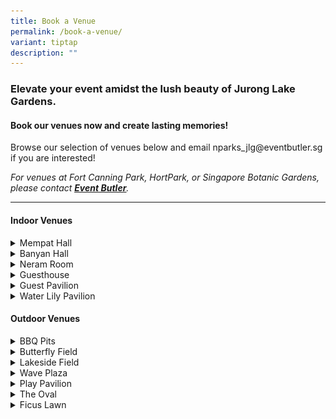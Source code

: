 ```yaml
---
title: Book a Venue
permalink: /book-a-venue/
variant: tiptap
description: ""
---
```

<h3><strong>Elevate your event amidst the lush beauty of Jurong Lake Gardens.</strong></h3>
<h4><strong>Book our venues now and create lasting memories!&nbsp;</strong></h4>
<p></p>
<p>Browse our selection of venues below and email nparks_jlg@eventbutler.sg
if you are interested!</p>
<p><em>For venues at Fort Canning Park, HortPark, or Singapore Botanic Gardens, please contact </em><strong><em><a href="https://www.eventbutler.sg/" rel="noopener noreferrer nofollow" target="_blank"><u>Event Butler</u></a></em></strong><em>.</em>
</p>
<hr>
<h4><strong>Indoor Venues</strong></h4>
<div data-type="detailGroup" class="isomer-accordion isomer-accordion-white">
<details class="isomer-details">
<summary>Mempat Hall</summary>
<div data-type="detailsContent" class="isomer-details-content">
<p></p>
<p></p>
<div class="isomer-image-wrapper">
<img style="width: 100%" height="auto" width="100%" alt="" src="/images/JLG Venues/Mempat Hall/Mempat_Hall.jpg">
</div>
<p></p>
<p>Mempat Hall is an indoor event venue located at Gardenhouse. The hall
overlooks the greenery of the garden and is situated right next to the
scenic Rasau walk and Grasslands!</p>
<p></p>
<table style="minWidth: 50px">
<colgroup>
<col>
<col>
</colgroup>
<tbody>
<tr>
<td rowspan="1" colspan="1">
<p><strong>Location</strong>
</p>
</td>
<td rowspan="1" colspan="1">
<p>Lakeside Garden, Gardenhouse</p>
</td>
</tr>
<tr>
<td rowspan="1" colspan="1">
<p><strong>Size</strong>
</p>
</td>
<td rowspan="1" colspan="1">
<p>360 sqm</p>
</td>
</tr>
<tr>
<td rowspan="1" colspan="1">
<p><strong>Capacity</strong>
</p>
</td>
<td rowspan="1" colspan="1">
<p>200 pax</p>
</td>
</tr>
<tr>
<td rowspan="1" colspan="1">
<p><strong>Closest Carpark</strong>
</p>
</td>
<td rowspan="1" colspan="1">
<p>South Carpark</p>
</td>
</tr>
<tr>
<td rowspan="1" colspan="1">
<p><strong>Facilities</strong>
</p>
</td>
<td rowspan="1" colspan="1">
<ul data-tight="true" class="tight">
<li>
<p>18 Power points (13amp)</p>
</li>
<li>
<p>Air-condition</p>
</li>
<li>
<p>Projector and Projector Screen</p>
</li>
<li>
<p>Nursing Room and Toilets (Male, Female and Handicap)</p>
</li>
<li>
<p>AV System</p>
</li>
<li>
<p>8 rectangular tables</p>
</li>
<li>
<p>80 chairs</p>
</li>
</ul>
</td>
</tr>
<tr>
<td rowspan="1" colspan="1">
<p><strong>Suitable For</strong>
</p>
</td>
<td rowspan="1" colspan="1">
<ul data-tight="true" class="tight">
<li>
<p>Wedding Solemnization / Reception</p>
</li>
<li>
<p>Birthday Party / Anniversary</p>
</li>
<li>
<p>Workshop / Seminar / Staff Retreat</p>
</li>
<li>
<p>Formal / Corporate Dining</p>
</li>
<li>
<p>Team Building</p>
</li>
</ul>
</td>
</tr>
<tr>
<td rowspan="1" colspan="1">
<p><strong>Rental Rates</strong>
</p>
</td>
<td rowspan="1" colspan="1">
<table style="minWidth: 75px">
<colgroup>
<col>
<col>
<col>
</colgroup>
<tbody>
<tr>
<th rowspan="1" colspan="1">
<p><u>Rental Type</u>
</p>
</th>
<th rowspan="1" colspan="1">
<p><u>Off-Peak (Mon - Thu)</u>
</p>
</th>
<th rowspan="1" colspan="1">
<p><u>Peak (Fri - Sun)</u>
</p>
</th>
</tr>
<tr>
<td rowspan="1" colspan="1">
<p>Full Day (8am - 10pm)</p>
</td>
<td rowspan="1" colspan="1">
<p>$2,507</p>
</td>
<td rowspan="1" colspan="1">
<p>$3,161</p>
</td>
</tr>
<tr>
<td rowspan="1" colspan="1">
<p>4 Hours</p>
</td>
<td rowspan="1" colspan="1">
<p>$981</p>
</td>
<td rowspan="1" colspan="1">
<p>$1,199</p>
</td>
</tr>
<tr>
<td rowspan="1" colspan="1">
<p>Every Additional Hour</p>
</td>
<td rowspan="1" colspan="1">
<p>$327</p>
</td>
<td rowspan="1" colspan="1">
<p>$436</p>
</td>
</tr>
</tbody>
</table>
<p></p>
<p>*Hours include set-up and teardown</p>
<p>*Each booking must be made for a minimum of 4 hours in accordance with
the following time-blocks:</p>
<ul data-tight="true" class="tight">
<li>
<p>0800 hrs - 1200 hrs</p>
</li>
<li>
<p>1300 hrs - 1700 hrs</p>
</li>
<li>
<p>1800 hrs - 2200 hrs</p>
</li>
</ul>
</td>
</tr>
</tbody>
</table>
<p><em>Bookings should be made 2 months in advance and are only confirmed upon full payment.</em>
</p>
</div>
</details>
<details class="isomer-details">
<summary>Banyan Hall</summary>
<div data-type="detailsContent" class="isomer-details-content">
<p></p>
<div class="isomer-image-wrapper">
<img style="width: 100%" height="auto" width="100%" alt="" src="/images/JLG Venues/Banyan Hall/Banyan_Hall.jpg">
</div>
<p>Banyan Hall is an indoor event venue located at Gardenhouse. The hall
overlooks the greenery of the garden and is situated right next to the
scenic Rasau walk and Grasslands!</p>
<table style="minWidth: 50px">
<colgroup>
<col>
<col>
</colgroup>
<tbody>
<tr>
<td rowspan="1" colspan="1">
<p><strong>Location</strong>
</p>
</td>
<td rowspan="1" colspan="1">
<p>Lakeside Garden, Gardenhouse</p>
</td>
</tr>
<tr>
<td rowspan="1" colspan="1">
<p><strong>Size</strong>
</p>
</td>
<td rowspan="1" colspan="1">
<p>125 sqm</p>
</td>
</tr>
<tr>
<td rowspan="1" colspan="1">
<p><strong>Capacity</strong>
</p>
</td>
<td rowspan="1" colspan="1">
<p>85 pax</p>
</td>
</tr>
<tr>
<td rowspan="1" colspan="1">
<p><strong>Closest Carpark</strong>
</p>
</td>
<td rowspan="1" colspan="1">
<p>South Carpark</p>
</td>
</tr>
<tr>
<td rowspan="1" colspan="1">
<p><strong>Facilities</strong>
</p>
</td>
<td rowspan="1" colspan="1">
<ul data-tight="true" class="tight">
<li>
<p>8 Power points (13amp)</p>
</li>
<li>
<p>Air-condition</p>
</li>
<li>
<p>Projector and Projector Screen</p>
</li>
<li>
<p>Nursing Room and Toilets (Male, Female and Handicap)</p>
</li>
<li>
<p>8 rectangular tables</p>
</li>
<li>
<p>60 chairs</p>
</li>
</ul>
</td>
</tr>
<tr>
<td rowspan="1" colspan="1">
<p><strong>Suitable For</strong>
</p>
</td>
<td rowspan="1" colspan="1">
<ul data-tight="true" class="tight">
<li>
<p>Wedding Solemnization / Reception</p>
</li>
<li>
<p>Birthday Party / Anniversary</p>
</li>
<li>
<p>Workshop / Seminar / Staff Retreat</p>
</li>
<li>
<p>Formal / Corporate Dining</p>
</li>
<li>
<p>Team Building</p>
</li>
</ul>
</td>
</tr>
<tr>
<td rowspan="1" colspan="1">
<p><strong>Rental Rates</strong>
</p>
</td>
<td rowspan="1" colspan="1">
<table style="minWidth: 75px">
<colgroup>
<col>
<col>
<col>
</colgroup>
<tbody>
<tr>
<th rowspan="1" colspan="1">
<p><strong><u>Rental Type</u></strong>
</p>
</th>
<th rowspan="1" colspan="1">
<p><strong><u>Off-Peak (Mon - Thu)</u></strong>
</p>
</th>
<th rowspan="1" colspan="1">
<p><strong><u>Peak (Fri - Sun)</u></strong>
</p>
</th>
</tr>
<tr>
<td rowspan="1" colspan="1">
<p>Full Day (8am - 10pm)</p>
</td>
<td rowspan="1" colspan="1">
<p>$1,300</p>
</td>
<td rowspan="1" colspan="1">
<p>$1,600</p>
</td>
</tr>
<tr>
<td rowspan="1" colspan="1">
<p>4 Hours</p>
</td>
<td rowspan="1" colspan="1">
<p>$500</p>
</td>
<td rowspan="1" colspan="1">
<p>$600</p>
</td>
</tr>
<tr>
<td rowspan="1" colspan="1">
<p>Every Additional Hour</p>
</td>
<td rowspan="1" colspan="1">
<p>$100</p>
</td>
<td rowspan="1" colspan="1">
<p>$200</p>
</td>
</tr>
</tbody>
</table>
<p></p>
<p>*All prices stated above are excluding GST</p>
<p>*Hours include set-up and teardown</p>
<p>*Each booking must be made for a minimum of 4 hours in accordance with
the following time-blocks:</p>
<ul data-tight="true" class="tight">
<li>
<p>0800 hrs - 1200 hrs</p>
</li>
<li>
<p>1300 hrs - 1700 hrs</p>
</li>
<li>
<p>1800 hrs - 2200 hrs</p>
</li>
</ul>
</td>
</tr>
</tbody>
</table>
<p><em>Bookings should be made 2 months in advance and are only confirmed upon full payment.</em>
</p>
</div>
</details>
<details class="isomer-details">
<summary>Neram Room</summary>
<div data-type="detailsContent" class="isomer-details-content">
<p></p>
<p></p>
<div class="isomer-image-wrapper">
<img style="width: 100%" height="auto" width="100%" alt="" src="/images/JLG Venues/Neram Room/Neram_Room.png">
</div>
<p>Neram Room is an indoor event venue located at Gardenhouse. The room overlooks
the greenery of the garden and is situated right next to the scenic Rasau
walk and Grasslands!</p>
<table style="minWidth: 50px">
<colgroup>
<col>
<col>
</colgroup>
<tbody>
<tr>
<td rowspan="1" colspan="1">
<p><strong>Location</strong>
</p>
</td>
<td rowspan="1" colspan="1">
<p>Lakeside Garden, Gardenhouse</p>
</td>
</tr>
<tr>
<td rowspan="1" colspan="1">
<p><strong>Size</strong>
</p>
</td>
<td rowspan="1" colspan="1">
<p>50 sqm</p>
</td>
</tr>
<tr>
<td rowspan="1" colspan="1">
<p><strong>Capacity</strong>
</p>
</td>
<td rowspan="1" colspan="1">
<p>30 pax</p>
</td>
</tr>
<tr>
<td rowspan="1" colspan="1">
<p><strong>Closest Carpark</strong>
</p>
</td>
<td rowspan="1" colspan="1">
<p>South Carpark</p>
</td>
</tr>
<tr>
<td rowspan="1" colspan="1">
<p><strong>Facilities</strong>
</p>
</td>
<td rowspan="1" colspan="1">
<ul data-tight="true" class="tight">
<li>
<p>Air-condition</p>
</li>
<li>
<p>Projector and Projector Screen</p>
</li>
<li>
<p>Nursing Room and Toilets (Male, Female and Handicap)</p>
</li>
<li>
<p>AV system</p>
</li>
<li>
<p>8 rectangular tables</p>
</li>
<li>
<p>30 chairs</p>
</li>
</ul>
</td>
</tr>
<tr>
<td rowspan="1" colspan="1">
<p><strong>Suitable For</strong>
</p>
</td>
<td rowspan="1" colspan="1">
<ul data-tight="true" class="tight">
<li>
<p>Meeting</p>
</li>
<li>
<p>Workshop / Seminar / Staff Retreat</p>
</li>
<li>
<p>Formal / Corporate Dining</p>
</li>
<li>
<p>Team Building</p>
</li>
<li>
<p>Birthday Party</p>
</li>
</ul>
</td>
</tr>
<tr>
<td rowspan="1" colspan="1">
<p><strong>Rental Rates</strong>
</p>
</td>
<td rowspan="1" colspan="1">
<table style="minWidth: 75px">
<colgroup>
<col>
<col>
<col>
</colgroup>
<tbody>
<tr>
<th rowspan="1" colspan="1">
<p><strong><u>Rental Type</u></strong>
</p>
</th>
<th rowspan="1" colspan="1">
<p><strong><u>Off-Peak (Mon - Thu)</u></strong>
</p>
</th>
<th rowspan="1" colspan="1">
<p><strong><u>Peak (Fri - Sun)</u></strong>
</p>
</th>
</tr>
<tr>
<td rowspan="1" colspan="1">
<p>Full Day (8am - 10pm)</p>
</td>
<td rowspan="1" colspan="1">
<p>$400</p>
</td>
<td rowspan="1" colspan="1">
<p>$500</p>
</td>
</tr>
<tr>
<td rowspan="1" colspan="1">
<p>4 Hours</p>
</td>
<td rowspan="1" colspan="1">
<p>$200</p>
</td>
<td rowspan="1" colspan="1">
<p>$200</p>
</td>
</tr>
<tr>
<td rowspan="1" colspan="1">
<p>Every Additional Hour</p>
</td>
<td rowspan="1" colspan="1">
<p>$100</p>
</td>
<td rowspan="1" colspan="1">
<p>$100</p>
</td>
</tr>
</tbody>
</table>
<p></p>
<p>*All prices stated above are excluding GST</p>
<p>*Hours include set-up and teardown</p>
<p>*Each booking must be made for a minimum of 4 hours in accordance with
the following time-blocks:</p>
<ul data-tight="true" class="tight">
<li>
<p>0800 hrs - 1200 hrs</p>
</li>
<li>
<p>1300 hrs - 1700 hrs</p>
</li>
<li>
<p>1800 hrs - 2200 hrs</p>
</li>
</ul>
</td>
</tr>
</tbody>
</table>
<p><em>Bookings should be made 2 months in advance and are only confirmed upon full payment.</em>
</p>
</div>
</details>
<details class="isomer-details">
<summary>Guesthouse</summary>
<div data-type="detailsContent" class="isomer-details-content">
<p></p>
<div class="isomer-image-wrapper">
<img style="width: 100%" height="auto" width="100%" alt="" src="/images/JLG Venues/Guesthouse/Guesthouse_Internal.jpg">
</div>
<p>This elegant Guesthouse, crafted from sustainable timber, provides a spacious
setting for events and gatherings amidst tranquil ponds and garden views.</p>
<table style="minWidth: 50px">
<colgroup>
<col>
<col>
</colgroup>
<tbody>
<tr>
<td rowspan="1" colspan="1">
<p><strong>Location</strong>
</p>
</td>
<td rowspan="1" colspan="1">
<p>Japanese Garden</p>
</td>
</tr>
<tr>
<td rowspan="1" colspan="1">
<p><strong>Size</strong>
</p>
</td>
<td rowspan="1" colspan="1">
<p>1,700 sqm</p>
</td>
</tr>
<tr>
<td rowspan="1" colspan="1">
<p><strong>Capacity</strong>
</p>
</td>
<td rowspan="1" colspan="1">
<p>500 pax</p>
</td>
</tr>
<tr>
<td rowspan="1" colspan="1">
<p><strong>Closest Carpark</strong>
</p>
</td>
<td rowspan="1" colspan="1">
<p>South Carpark</p>
</td>
</tr>
<tr>
<td rowspan="1" colspan="1">
<p><strong>Facilities</strong>
</p>
</td>
<td rowspan="1" colspan="1">
<ul data-tight="true" class="tight">
<li>
<p>Passive Displacement Cooling System (PDC)</p>
</li>
<li>
<p>Audio System and 4 Wireless Microphones</p>
</li>
<li>
<p>Lighting System (ChamSys QuickQ 10)</p>
</li>
<li>
<p>2 Changing Rooms with Toilet</p>
</li>
<li>
<p>Toilets (Male, Female and Handicap)</p>
</li>
</ul>
</td>
</tr>
<tr>
<td rowspan="1" colspan="1">
<p><strong>Suitable For</strong>
</p>
</td>
<td rowspan="1" colspan="1">
<ul data-tight="true" class="tight">
<li>
<p>Seminars</p>
</li>
<li>
<p>Wedding</p>
</li>
<li>
<p>Community Events</p>
</li>
</ul>
</td>
</tr>
<tr>
<td rowspan="1" colspan="1">
<p><strong>Rental Rates</strong>
</p>
</td>
<td rowspan="1" colspan="1">
<table style="minWidth: 75px">
<colgroup>
<col>
<col>
<col>
</colgroup>
<tbody>
<tr>
<th rowspan="1" colspan="1">
<p><strong><u>Rental Type</u></strong>
</p>
</th>
<th rowspan="1" colspan="1">
<p><strong><u>Off-Peak (Mon - Thu)</u></strong>
</p>
</th>
<th rowspan="1" colspan="1">
<p><strong><u>Peak (Fri - Sun)</u></strong>
</p>
</th>
</tr>
<tr>
<td rowspan="1" colspan="1">
<p>Full Day (8am - 10pm)</p>
</td>
<td rowspan="1" colspan="1">
<p>$3,200</p>
</td>
<td rowspan="1" colspan="1">
<p>$4,000</p>
</td>
</tr>
<tr>
<td rowspan="1" colspan="1">
<p>4 Hours</p>
</td>
<td rowspan="1" colspan="1">
<p>$1,280</p>
</td>
<td rowspan="1" colspan="1">
<p>$1,600</p>
</td>
</tr>
<tr>
<td rowspan="1" colspan="1">
<p>Every Additional Hour</p>
</td>
<td rowspan="1" colspan="1">
<p>$320</p>
</td>
<td rowspan="1" colspan="1">
<p>$400</p>
</td>
</tr>
</tbody>
</table>
<p></p>
<p>*All prices stated above are excluding GST</p>
<p>*Hours include set-up and teardown</p>
<p>*Each booking must be made for a minimum of 4 hours in accordance with
the following time-blocks:</p>
<ul data-tight="true" class="tight">
<li>
<p>0800 hrs - 1200 hrs</p>
</li>
<li>
<p>1300 hrs - 1700 hrs</p>
</li>
<li>
<p>1800 hrs - 2200 hrs</p>
</li>
</ul>
</td>
</tr>
</tbody>
</table>
<p><em>Bookings should be made 2 months in advance and are only confirmed upon full payment.</em>
</p>
</div>
</details>
<details class="isomer-details">
<summary>Guest Pavilion</summary>
<div data-type="detailsContent" class="isomer-details-content">
<p></p>
<div class="isomer-image-wrapper">
<img style="width: 100%" height="auto" width="100%" alt="" src="/images/JLG Venues/Guest Pavilion/Guest_pavilion_Internal.jpg">
</div>
<p>This elegant glass-enclosed pavilion offers a tranquil indoor retreat
with panoramic views of the shimmering pond and lush surroundings, providing
a perfect spot to unwind.</p>
<p></p>
<table style="minWidth: 50px">
<colgroup>
<col>
<col>
</colgroup>
<tbody>
<tr>
<td rowspan="1" colspan="1">
<p><strong>Location</strong>
</p>
</td>
<td rowspan="1" colspan="1">
<p>Japanese Garden</p>
</td>
</tr>
<tr>
<td rowspan="1" colspan="1">
<p><strong>Size</strong>
</p>
</td>
<td rowspan="1" colspan="1">
<p>250 sqm</p>
</td>
</tr>
<tr>
<td rowspan="1" colspan="1">
<p><strong>Capacity</strong>
</p>
</td>
<td rowspan="1" colspan="1">
<p>125 pax</p>
</td>
</tr>
<tr>
<td rowspan="1" colspan="1">
<p><strong>Closest Carpark</strong>
</p>
</td>
<td rowspan="1" colspan="1">
<p>South Carpark</p>
</td>
</tr>
<tr>
<td rowspan="1" colspan="1">
<p><strong>Facilities</strong>
</p>
</td>
<td rowspan="1" colspan="1">
<ul data-tight="true" class="tight">
<li>
<p>Air-conditioning</p>
</li>
<li>
<p>Audio System and 1 Wireless Microphone</p>
</li>
<li>
<p>In-Built Projector</p>
</li>
<li>
<p>Projector Screen</p>
</li>
<li>
<p>Toilets (Male, Female and Handicap)</p>
</li>
</ul>
</td>
</tr>
<tr>
<td rowspan="1" colspan="1">
<p><strong>Suitable For</strong>
</p>
</td>
<td rowspan="1" colspan="1">
<ul data-tight="true" class="tight">
<li>
<p>Seminars</p>
</li>
<li>
<p>Birthday Parties</p>
</li>
<li>
<p>Team Building</p>
</li>
</ul>
</td>
</tr>
<tr>
<td rowspan="1" colspan="1">
<p><strong>Rental Rates</strong>
</p>
</td>
<td rowspan="1" colspan="1">
<table style="minWidth: 75px">
<colgroup>
<col>
<col>
<col>
</colgroup>
<tbody>
<tr>
<th rowspan="1" colspan="1">
<p><strong><u>Rental Type</u></strong>
</p>
</th>
<th rowspan="1" colspan="1">
<p><strong><u>Off-Peak (Mon - Thu)</u></strong>
</p>
</th>
<th rowspan="1" colspan="1">
<p><strong><u>Peak (Fri - Sun)</u></strong>
</p>
</th>
</tr>
<tr>
<td rowspan="1" colspan="1">
<p>Full Day (8am - 10pm)</p>
</td>
<td rowspan="1" colspan="1">
<p>$800</p>
</td>
<td rowspan="1" colspan="1">
<p>$1,000</p>
</td>
</tr>
<tr>
<td rowspan="1" colspan="1">
<p>4 Hours</p>
</td>
<td rowspan="1" colspan="1">
<p>$320</p>
</td>
<td rowspan="1" colspan="1">
<p>$400</p>
</td>
</tr>
<tr>
<td rowspan="1" colspan="1">
<p>Every Additional Hour</p>
</td>
<td rowspan="1" colspan="1">
<p>$80</p>
</td>
<td rowspan="1" colspan="1">
<p>$100</p>
</td>
</tr>
</tbody>
</table>
<p></p>
<p>*All prices stated above are excluding GST</p>
<p>*Hours include set-up and teardown</p>
<p>*Each booking must be made for a minimum of 4 hours in accordance with
the following time-blocks:</p>
<ul data-tight="true" class="tight">
<li>
<p>0800 hrs - 1200 hrs</p>
</li>
<li>
<p>1300 hrs - 1700 hrs</p>
</li>
<li>
<p>1800 hrs - 2200 hrs</p>
</li>
</ul>
</td>
</tr>
</tbody>
</table>
<p><em>Bookings should be made 2 months in advance and are only confirmed upon full payment.</em>
</p>
</div>
</details>
<details class="isomer-details">
<summary>Water Lily Pavilion</summary>
<div data-type="detailsContent" class="isomer-details-content">
<div class="isomer-image-wrapper">
<img style="width: 100%" height="auto" width="100%" alt="" src="/images/JLG Venues/Water Lily Pavilion/Water_lily_Pavilion_Internal.jpg">
</div>
<p></p>
<p>The Water Lily Pavilion provides a peaceful shelter to admire terraced
ponds and blooming water lilies in the Water Lily Garden.</p>
<table style="minWidth: 50px">
<colgroup>
<col>
<col>
</colgroup>
<tbody>
<tr>
<td rowspan="1" colspan="1">
<p><strong>Location</strong>
</p>
</td>
<td rowspan="1" colspan="1">
<p>Japanese Garden</p>
</td>
</tr>
<tr>
<td rowspan="1" colspan="1">
<p><strong>Size</strong>
</p>
</td>
<td rowspan="1" colspan="1">
<p>380 sqm</p>
</td>
</tr>
<tr>
<td rowspan="1" colspan="1">
<p><strong>Capacity</strong>
</p>
</td>
<td rowspan="1" colspan="1">
<p>190 pax</p>
</td>
</tr>
<tr>
<td rowspan="1" colspan="1">
<p><strong>Closest Carpark</strong>
</p>
</td>
<td rowspan="1" colspan="1">
<p>South Carpark</p>
</td>
</tr>
<tr>
<td rowspan="1" colspan="1">
<p><strong>Facilities</strong>
</p>
</td>
<td rowspan="1" colspan="1">
<ul data-tight="true" class="tight">
<li>
<p>Toilets (Male, Female and Handicap)</p>
</li>
</ul>
</td>
</tr>
<tr>
<td rowspan="1" colspan="1">
<p><strong>Suitable For</strong>
</p>
</td>
<td rowspan="1" colspan="1">
<ul data-tight="true" class="tight">
<li>
<p>Exhibitions</p>
</li>
<li>
<p>Bazaars</p>
</li>
<li>
<p>Community Events</p>
</li>
</ul>
</td>
</tr>
<tr>
<td rowspan="1" colspan="1">
<p><strong>Rental Rates</strong>
</p>
</td>
<td rowspan="1" colspan="1">
<table style="minWidth: 75px">
<colgroup>
<col>
<col>
<col>
</colgroup>
<tbody>
<tr>
<th rowspan="1" colspan="1">
<p><strong><u>Rental Type</u></strong>
</p>
</th>
<th rowspan="1" colspan="1">
<p><strong><u>Off-Peak (Mon - Thu)</u></strong>
</p>
</th>
<th rowspan="1" colspan="1">
<p><strong><u>Peak (Fri - Sun)</u></strong>
</p>
</th>
</tr>
<tr>
<td rowspan="1" colspan="1">
<p>Full Day (8am - 10pm)</p>
</td>
<td rowspan="1" colspan="1">
<p>$800</p>
</td>
<td rowspan="1" colspan="1">
<p>$1,000</p>
</td>
</tr>
<tr>
<td rowspan="1" colspan="1">
<p>4 Hours</p>
</td>
<td rowspan="1" colspan="1">
<p>$320</p>
</td>
<td rowspan="1" colspan="1">
<p>$400</p>
</td>
</tr>
<tr>
<td rowspan="1" colspan="1">
<p>Every Additional Hour</p>
</td>
<td rowspan="1" colspan="1">
<p>$80</p>
</td>
<td rowspan="1" colspan="1">
<p>$100</p>
</td>
</tr>
</tbody>
</table>
<p></p>
<p>*All prices stated above are excluding GST</p>
<p>*Hours include set-up and teardown</p>
<p>*Each booking must be made for a minimum of 4 hours in accordance with
the following time-blocks:</p>
<ul data-tight="true" class="tight">
<li>
<p>0800 hrs - 1200 hrs</p>
</li>
<li>
<p>1300 hrs - 1700 hrs</p>
</li>
<li>
<p>1800 hrs - 2200 hrs</p>
</li>
</ul>
</td>
</tr>
</tbody>
</table>
<p><em>Bookings should be made 2 months in advance and are only confirmed upon full payment.</em>
</p>
</div>
</details>
</div>
<h4><strong>Outdoor Venues</strong></h4>
<div data-type="detailGroup" class="isomer-accordion isomer-accordion-white">
<details class="isomer-details">
<summary>BBQ Pits</summary>
<div data-type="detailsContent" class="isomer-details-content">
<p></p>
<div class="isomer-image-wrapper">
<img style="width: 100%" height="auto" width="100%" alt="" src="/images/JLG Venues/BBQ Pits/BBQ_PIt.jpg">
</div>
<p>Book the BBQ pits to celebrate your occasions and create fond memories
with your family and friends at Jurong Lake Gardens! Conveniently located
at the North side of Lakeside Garden, the BBQ pits offer a 360-degree view
of the Gardens. It is also a stone's throw away from the Forest Ramble
and Passion Wave, which provide fun activities for people of all ages.</p>
<p></p>
<table style="minWidth: 50px">
<colgroup>
<col>
<col>
</colgroup>
<tbody>
<tr>
<td rowspan="1" colspan="1">
<p><strong>Location</strong>
</p>
</td>
<td rowspan="1" colspan="1">
<p>Lakeside Garden</p>
</td>
</tr>
<tr>
<td rowspan="1" colspan="1">
<p><strong>Walking Distance To</strong>
</p>
</td>
<td rowspan="1" colspan="1">
<ul data-tight="true" class="tight">
<li>
<p>Lakeside Field</p>
</li>
<li>
<p>Passion Wave @ Jurong Lake Gardens</p>
</li>
<li>
<p>Forest Ramble</p>
</li>
<li>
<p>Clusia Cove</p>
</li>
</ul>
</td>
</tr>
<tr>
<td rowspan="1" colspan="1">
<p><strong>Closest Carpark</strong>
</p>
</td>
<td rowspan="1" colspan="1">
<p>North Carpark</p>
</td>
</tr>
<tr>
<td rowspan="1" colspan="1">
<p><strong>Price</strong>
</p>
</td>
<td rowspan="1" colspan="1">
<p>$20 <em>nett</em>
</p>
</td>
</tr>
</tbody>
</table>
<p>*Booking slots are opened 2 months in advance</p>
<p>*Bookings must be made minimally 1 month in advance</p>
</div>
</details>
<details class="isomer-details">
<summary>Butterfly Field</summary>
<div data-type="detailsContent" class="isomer-details-content">
<p></p>
<div class="isomer-image-wrapper">
<img style="width: 100%" height="auto" width="100%" alt="" src="/images/JLG Venues/Butterfly Field/Butterfly_Field.png">
</div>
<p>Located in the heart of Jurong Lake Gardens, Butterfly Field is within
the vicinity of popular attractions such as Forest Ramble (Playground)
and Logs Trail. This lawn is a popular spot for outdoor events such as
community, sports, children themed-events and more.</p>
<table style="minWidth: 50px">
<colgroup>
<col>
<col>
</colgroup>
<tbody>
<tr>
<td rowspan="1" colspan="1">
<p><strong>Size</strong>
</p>
</td>
<td rowspan="1" colspan="1">
<p>9,000 sqm</p>
</td>
</tr>
<tr>
<td rowspan="1" colspan="1">
<p><strong>Capacity</strong>
</p>
</td>
<td rowspan="1" colspan="1">
<p>4,500 pax</p>
</td>
</tr>
<tr>
<td rowspan="1" colspan="1">
<p><strong>Walking Distance To</strong>
</p>
</td>
<td rowspan="1" colspan="1">
<ul data-tight="true" class="tight">
<li>
<p>Play Pavilion</p>
</li>
<li>
<p>Forest Ramble</p>
</li>
<li>
<p>Logs Trail</p>
</li>
<li>
<p>Toilet Facilities</p>
</li>
</ul>
</td>
</tr>
<tr>
<td rowspan="1" colspan="1">
<p><strong>Closest Carpark</strong>
</p>
</td>
<td rowspan="1" colspan="1">
<p>North Carpark</p>
</td>
</tr>
<tr>
<td rowspan="1" colspan="1">
<p><strong>Suitable For</strong>
</p>
</td>
<td rowspan="1" colspan="1">
<ul data-tight="true" class="tight">
<li>
<p>Community Events</p>
</li>
<li>
<p>Sports Themed-Events</p>
</li>
<li>
<p>Children and Activity Based- Events</p>
</li>
<li>
<p>Corporate Outdoor Events</p>
</li>
</ul>
</td>
</tr>
<tr>
<td rowspan="1" colspan="1">
<p><strong>Rental Rates</strong>
</p>
</td>
<td rowspan="1" colspan="1">
<table style="minWidth: 75px">
<colgroup>
<col>
<col>
<col>
</colgroup>
<tbody>
<tr>
<th rowspan="1" colspan="1">
<p><strong><u>Rental Type</u></strong>
</p>
</th>
<th rowspan="1" colspan="1">
<p><strong><u>Off-Peak (Mon - Thu)</u></strong>
</p>
</th>
<th rowspan="1" colspan="1">
<p><strong><u>Peak (Fri - Sun)</u></strong>
</p>
</th>
</tr>
<tr>
<td rowspan="1" colspan="1">
<p>Full Day (8am - 10pm)</p>
</td>
<td rowspan="1" colspan="1">
<p>$1,000</p>
</td>
<td rowspan="1" colspan="1">
<p>$1,200</p>
</td>
</tr>
<tr>
<td rowspan="1" colspan="1">
<p>4 Hours</p>
</td>
<td rowspan="1" colspan="1">
<p>$400</p>
</td>
<td rowspan="1" colspan="1">
<p>$500</p>
</td>
</tr>
<tr>
<td rowspan="1" colspan="1">
<p>Every Additional Hour</p>
</td>
<td rowspan="1" colspan="1">
<p>$100</p>
</td>
<td rowspan="1" colspan="1">
<p>$100</p>
</td>
</tr>
</tbody>
</table>
<p></p>
<p>*All prices stated above are excluding GST</p>
<p>*Hours include set-up and teardown</p>
<p>*Each booking must be made for a minimum of 4 hours in accordance with
the following time-blocks:</p>
<ul data-tight="true" class="tight">
<li>
<p>0800 hrs - 1200 hrs</p>
</li>
<li>
<p>1300 hrs - 1700 hrs</p>
</li>
<li>
<p>1800 hrs - 2200 hrs</p>
</li>
</ul>
</td>
</tr>
</tbody>
</table>
<p><em>Bookings should be made 2 months in advance and are only confirmed upon full payment.</em>
</p>
</div>
</details>
<details class="isomer-details">
<summary>Lakeside Field</summary>
<div data-type="detailsContent" class="isomer-details-content">
<p></p>
<div class="isomer-image-wrapper">
<img style="width: 100%" height="auto" width="100%" alt="" src="/images/JLG Venues/Lakeside Field/lakeside_field___near_to_carpark.jpg">
</div>
<p>Located right outside of the Entrance Pavilion and between popular attractions
such as the Clusia Cove (Water Play Area) and Forest Ramble (Playground),
this lawn is a popular spot for outdoor events such as movie Screenings,
Carnivals and more.</p>
<table style="minWidth: 50px">
<colgroup>
<col>
<col>
</colgroup>
<tbody>
<tr>
<td rowspan="1" colspan="1">
<p><strong>Size</strong>
</p>
</td>
<td rowspan="1" colspan="1">
<p>17,500 sqm</p>
</td>
</tr>
<tr>
<td rowspan="1" colspan="1">
<p><strong>Capacity</strong>
</p>
</td>
<td rowspan="1" colspan="1">
<p>8,000 pax</p>
</td>
</tr>
<tr>
<td rowspan="1" colspan="1">
<p><strong>Walking Distance To</strong>
</p>
</td>
<td rowspan="1" colspan="1">
<ul data-tight="true" class="tight">
<li>
<p>BBQ Pits</p>
</li>
<li>
<p>Toilets near Clusia Cove and PAssion Wave</p>
</li>
<li>
<p>Fusion Spoon Restaurant</p>
</li>
</ul>
</td>
</tr>
<tr>
<td rowspan="1" colspan="1">
<p><strong>Closest Carpark</strong>
</p>
</td>
<td rowspan="1" colspan="1">
<p>North Carpark</p>
</td>
</tr>
<tr>
<td rowspan="1" colspan="1">
<p><strong>Suitable For</strong>
</p>
</td>
<td rowspan="1" colspan="1">
<ul data-tight="true" class="tight">
<li>
<p>Carnivals, Festivals &amp; Concerts</p>
</li>
<li>
<p>Community Events &amp; Mass Picnics</p>
</li>
<li>
<p>School Based-Events</p>
</li>
<li>
<p>Corporate and Team Building Events</p>
</li>
</ul>
</td>
</tr>
<tr>
<td rowspan="1" colspan="1">
<p><strong>Rental Rates</strong>
</p>
</td>
<td rowspan="1" colspan="1">
<table style="minWidth: 100px">
<colgroup>
<col>
<col>
<col>
<col>
</colgroup>
<tbody>
<tr>
<th rowspan="1" colspan="1">
<p><strong><u>Event Venue</u></strong>
</p>
</th>
<th rowspan="1" colspan="1">
<p><strong><u>Lakeside Field</u></strong>
</p>
</th>
<th rowspan="1" colspan="1">
<p><strong><u>Lawn Closer to Carpark</u></strong>
</p>
</th>
<th rowspan="1" colspan="1">
<p><u>Lawn Closer to Lake</u>
</p>
</th>
</tr>
<tr>
<td rowspan="1" colspan="4">
<p><strong>Peak (Fri - Sun)</strong>
</p>
</td>
</tr>
<tr>
<td rowspan="1" colspan="1">
<p>Full Day (8am - 10pm)</p>
</td>
<td rowspan="1" colspan="1">
<p>$2,600</p>
</td>
<td rowspan="1" colspan="1">
<p>$1,300</p>
</td>
<td rowspan="1" colspan="1">
<p>$1,100</p>
</td>
</tr>
<tr>
<td rowspan="1" colspan="1">
<p>4 Hours</p>
</td>
<td rowspan="1" colspan="1">
<p>$1,000</p>
</td>
<td rowspan="1" colspan="1">
<p>$600</p>
</td>
<td rowspan="1" colspan="1">
<p>$400</p>
</td>
</tr>
<tr>
<td rowspan="1" colspan="1">
<p>Every Additional Hour</p>
</td>
<td rowspan="1" colspan="1">
<p>$300</p>
</td>
<td rowspan="1" colspan="1">
<p>$200</p>
</td>
<td rowspan="1" colspan="1">
<p>$100</p>
</td>
</tr>
<tr>
<td rowspan="1" colspan="4">
<p><strong>Off-Peak (Mon - Thu)</strong>
</p>
</td>
</tr>
<tr>
<td rowspan="1" colspan="1">
<p>Full Day (8am - 10pm)</p>
</td>
<td rowspan="1" colspan="1">
<p>$2,000</p>
</td>
<td rowspan="1" colspan="1">
<p>$1,100</p>
</td>
<td rowspan="1" colspan="1">
<p>$900</p>
</td>
</tr>
<tr>
<td rowspan="1" colspan="1">
<p>4 Hours</p>
</td>
<td rowspan="1" colspan="1">
<p>$800</p>
</td>
<td rowspan="1" colspan="1">
<p>$400</p>
</td>
<td rowspan="1" colspan="1">
<p>$300</p>
</td>
</tr>
<tr>
<td rowspan="1" colspan="1">
<p>Every Additional Hour</p>
</td>
<td rowspan="1" colspan="1">
<p>$200</p>
</td>
<td rowspan="1" colspan="1">
<p>$100</p>
</td>
<td rowspan="1" colspan="1">
<p>$100</p>
</td>
</tr>
</tbody>
</table>
<p></p>
<p>*All prices stated above are excluding GST</p>
<p>*Hours include set-up and teardown</p>
<p>*Each booking must be made for a minimum of 4 hours in accordance with
the following time-blocks:</p>
<ul data-tight="true" class="tight">
<li>
<p>0800 hrs - 1200 hrs</p>
</li>
<li>
<p>1300 hrs - 1700 hrs</p>
</li>
<li>
<p>1800 hrs - 2200 hrs</p>
</li>
</ul>
</td>
</tr>
</tbody>
</table>
<p><em>Bookings should be made 2 months in advance and are only confirmed upon full payment.</em>
</p>
</div>
</details>
<details class="isomer-details">
<summary>Wave Plaza</summary>
<div data-type="detailsContent" class="isomer-details-content">
<p></p>
<div class="isomer-image-wrapper">
<img style="width: 100%" height="auto" width="100%" alt="" src="/images/JLG Venues/Wave Plaza/Wave_plaza.jpg">
</div>
<p>Wave Plaza is located near the PAssion Wave and gives the view of the
Twin Pagoda located in Chinese Garden. With a stage and seating area, it
is a perfect location for performance, carnivals and more!</p>
<table style="minWidth: 50px">
<colgroup>
<col>
<col>
</colgroup>
<tbody>
<tr>
<td rowspan="1" colspan="1">
<p><strong>Size</strong>
</p>
</td>
<td rowspan="1" colspan="1">
<p>2,240 sqm</p>
</td>
</tr>
<tr>
<td rowspan="1" colspan="1">
<p><strong>Capacity</strong>
</p>
</td>
<td rowspan="1" colspan="1">
<p>1,000 pax</p>
</td>
</tr>
<tr>
<td rowspan="1" colspan="1">
<p><strong>Walking Distance To</strong>
</p>
</td>
<td rowspan="1" colspan="1">
<ul data-tight="true" class="tight">
<li>
<p>Passion Wave</p>
</li>
<li>
<p>Toilet Facilities</p>
</li>
<li>
<p>Forest Ramble</p>
</li>
<li>
<p>BBQ Pits</p>
</li>
</ul>
</td>
</tr>
<tr>
<td rowspan="1" colspan="1">
<p><strong>Closest Carpark</strong>
</p>
</td>
<td rowspan="1" colspan="1">
<p>North Carpark</p>
</td>
</tr>
<tr>
<td rowspan="1" colspan="1">
<p><strong>Suitable For</strong>
</p>
</td>
<td rowspan="1" colspan="1">
<ul data-tight="true" class="tight">
<li>
<p>Carnivals</p>
</li>
<li>
<p>Water Sports</p>
</li>
<li>
<p>Yoga and Corporate Events</p>
</li>
<li>
<p>School-Based Events</p>
</li>
<li>
<p>Exhibitions</p>
</li>
</ul>
</td>
</tr>
<tr>
<td rowspan="1" colspan="1">
<p><strong>Rental Rates</strong>
</p>
</td>
<td rowspan="1" colspan="1">
<table style="minWidth: 75px">
<colgroup>
<col>
<col>
<col>
</colgroup>
<tbody>
<tr>
<th rowspan="1" colspan="1">
<p><strong><u>Rental Type</u></strong>
</p>
</th>
<th rowspan="1" colspan="1">
<p><strong><u>Off-Peak (Mon - Thu)</u></strong>
</p>
</th>
<th rowspan="1" colspan="1">
<p><strong><u>Peak (Fri - Sun)</u></strong>
</p>
</th>
</tr>
<tr>
<td rowspan="1" colspan="1">
<p>Full Day (8am - 10pm)</p>
</td>
<td rowspan="1" colspan="1">
<p>$1,800</p>
</td>
<td rowspan="1" colspan="1">
<p>$2,200</p>
</td>
</tr>
<tr>
<td rowspan="1" colspan="1">
<p>4 Hours</p>
</td>
<td rowspan="1" colspan="1">
<p>$600</p>
</td>
<td rowspan="1" colspan="1">
<p>$900</p>
</td>
</tr>
<tr>
<td rowspan="1" colspan="1">
<p>Every Additional Hour</p>
</td>
<td rowspan="1" colspan="1">
<p>$300</p>
</td>
<td rowspan="1" colspan="1">
<p>$300</p>
</td>
</tr>
</tbody>
</table>
<p></p>
<p>*All prices stated above are excluding GST</p>
<p>*Hours include set-up and teardown</p>
<p>*Each booking must be made for a minimum of 4 hours in accordance with
the following time-blocks:</p>
<ul data-tight="true" class="tight">
<li>
<p>0800 hrs - 1200 hrs</p>
</li>
<li>
<p>1300 hrs - 1700 hrs</p>
</li>
<li>
<p>1800 hrs - 2200 hrs</p>
</li>
</ul>
</td>
</tr>
</tbody>
</table>
<p><em>Bookings should be made 2 months in advance and are only confirmed upon full payment.</em>
</p>
</div>
</details>
<details class="isomer-details">
<summary>Play Pavilion</summary>
<div data-type="detailsContent" class="isomer-details-content">
<p></p>
<div class="isomer-image-wrapper">
<img style="width: 100%" height="auto" width="100%" alt="" src="/images/JLG Venues/Play Pavilion/Play_Pavilion.jpg">
</div>
<p>Located in the popular Forest Ramble, the Play Pavilion is the perfect
place for small gatherings and birthday parties!&nbsp;</p>
<table style="minWidth: 50px">
<colgroup>
<col>
<col>
</colgroup>
<tbody>
<tr>
<td rowspan="1" colspan="1">
<p><strong>Size</strong>
</p>
</td>
<td rowspan="1" colspan="1">
<p>274.15 sqm</p>
</td>
</tr>
<tr>
<td rowspan="1" colspan="1">
<p><strong>Capacity</strong>
</p>
</td>
<td rowspan="1" colspan="1">
<p>50 pax</p>
</td>
</tr>
<tr>
<td rowspan="1" colspan="1">
<p><strong>Walking Distance To</strong>
</p>
</td>
<td rowspan="1" colspan="1">
<ul data-tight="true" class="tight">
<li>
<p>Nursing Room</p>
</li>
<li>
<p>Toilets (Male, Female &amp; Handicap)</p>
</li>
<li>
<p>Vending Machines</p>
</li>
<li>
<p>Forest Ramble</p>
</li>
</ul>
</td>
</tr>
<tr>
<td rowspan="1" colspan="1">
<p><strong>Closest Carpark</strong>
</p>
</td>
<td rowspan="1" colspan="1">
<p>North Carpark</p>
</td>
</tr>
<tr>
<td rowspan="1" colspan="1">
<p><strong>Suitable For</strong>
</p>
</td>
<td rowspan="1" colspan="1">
<ul data-tight="true" class="tight">
<li>
<p>Children Birthday Parties</p>
</li>
<li>
<p>Small Gatherings</p>
</li>
</ul>
</td>
</tr>
<tr>
<td rowspan="1" colspan="1">
<p><strong>Rental Rates</strong>
</p>
</td>
<td rowspan="1" colspan="1">
<table style="minWidth: 75px">
<colgroup>
<col>
<col>
<col>
</colgroup>
<tbody>
<tr>
<th rowspan="1" colspan="1">
<p><strong><u>Rental Type</u></strong>
</p>
</th>
<th rowspan="1" colspan="1">
<p><strong><u>Off-Peak (Mon - Thu)</u></strong>
</p>
</th>
<th rowspan="1" colspan="1">
<p><strong><u>Peak (Fri - Sun)</u></strong>
</p>
</th>
</tr>
<tr>
<td rowspan="1" colspan="1">
<p>Full Day (8am - 10pm)</p>
</td>
<td rowspan="1" colspan="1">
<p>$500</p>
</td>
<td rowspan="1" colspan="1">
<p>$700</p>
</td>
</tr>
<tr>
<td rowspan="1" colspan="1">
<p>4 Hours</p>
</td>
<td rowspan="1" colspan="1">
<p>$300</p>
</td>
<td rowspan="1" colspan="1">
<p>$300</p>
</td>
</tr>
<tr>
<td rowspan="1" colspan="1">
<p>Every Additional Hour</p>
</td>
<td rowspan="1" colspan="1">
<p>$200</p>
</td>
<td rowspan="1" colspan="1">
<p>$200</p>
</td>
</tr>
</tbody>
</table>
<p></p>
<p>*Note: Play Pavilion is not available for booking on Mondays</p>
<p>*All prices stated above are excluding GST</p>
<p>*Hours include set-up and teardown</p>
<p>*Each booking must be made for a minimum of 4 hours in accordance with
the following time-blocks:</p>
<ul data-tight="true" class="tight">
<li>
<p>0800 hrs - 1200 hrs</p>
</li>
<li>
<p>1300 hrs - 1700 hrs</p>
</li>
<li>
<p>1800 hrs - 2200 hrs</p>
</li>
</ul>
</td>
</tr>
</tbody>
</table>
<p><em>Bookings should be made 2 months in advance and are only confirmed upon full payment.</em>
</p>
</div>
</details>
<details class="isomer-details">
<summary>The Oval</summary>
<div data-type="detailsContent" class="isomer-details-content">
<p></p>
<div class="isomer-image-wrapper">
<img style="width: 100%" height="auto" width="100%" alt="" src="/images/JLG Venues/The Oval/The_Oval.jpg">
</div>
<p>The Oval is located on the Southside of Lakeside Garden. There are scenic
attractions around The Oval such as the popular Rasau Walk and Grassland.&nbsp;</p>
<table style="minWidth: 50px">
<colgroup>
<col>
<col>
</colgroup>
<tbody>
<tr>
<td rowspan="1" colspan="1">
<p><strong>Size</strong>
</p>
</td>
<td rowspan="1" colspan="1">
<p>12,000 sqm</p>
</td>
</tr>
<tr>
<td rowspan="1" colspan="1">
<p><strong>Capacity</strong>
</p>
</td>
<td rowspan="1" colspan="1">
<p>6,000 pax</p>
</td>
</tr>
<tr>
<td rowspan="1" colspan="1">
<p><strong>Walking Distance To</strong>
</p>
</td>
<td rowspan="1" colspan="1">
<ul data-tight="true" class="tight">
<li>
<p>ActiveSG Park</p>
</li>
<li>
<p>Grasslands</p>
</li>
<li>
<p>Rasau Walk</p>
</li>
<li>
<p>Neram Streams</p>
</li>
</ul>
</td>
</tr>
<tr>
<td rowspan="1" colspan="1">
<p><strong>Closest Carpark</strong>
</p>
</td>
<td rowspan="1" colspan="1">
<p>South Carpark</p>
</td>
</tr>
<tr>
<td rowspan="1" colspan="1">
<p><strong>Suitable For</strong>
</p>
</td>
<td rowspan="1" colspan="1">
<ul data-tight="true" class="tight">
<li>
<p>Sporting Events</p>
</li>
<li>
<p>Carnivals</p>
</li>
<li>
<p>Mass Community Events</p>
</li>
<li>
<p>Film Festivals</p>
</li>
</ul>
</td>
</tr>
<tr>
<td rowspan="1" colspan="1">
<p><strong>Rental Rates</strong>
</p>
</td>
<td rowspan="1" colspan="1">
<table style="minWidth: 75px">
<colgroup>
<col>
<col>
<col>
</colgroup>
<tbody>
<tr>
<th rowspan="1" colspan="1">
<p><strong><u>Rental Type</u></strong>
</p>
</th>
<th rowspan="1" colspan="1">
<p><strong><u>Off-Peak (Mon - Thu)</u></strong>
</p>
</th>
<th rowspan="1" colspan="1">
<p><strong><u>Peak (Fri - Sun)</u></strong>
</p>
</th>
</tr>
<tr>
<td rowspan="1" colspan="1">
<p>Full Day (8am - 10pm)</p>
</td>
<td rowspan="1" colspan="1">
<p>$1,400</p>
</td>
<td rowspan="1" colspan="1">
<p>$1,700</p>
</td>
</tr>
<tr>
<td rowspan="1" colspan="1">
<p>4 Hours</p>
</td>
<td rowspan="1" colspan="1">
<p>$500</p>
</td>
<td rowspan="1" colspan="1">
<p>$700</p>
</td>
</tr>
<tr>
<td rowspan="1" colspan="1">
<p>Every Additional Hour</p>
</td>
<td rowspan="1" colspan="1">
<p>$100</p>
</td>
<td rowspan="1" colspan="1">
<p>$200</p>
</td>
</tr>
</tbody>
</table>
<p></p>
<p>*All prices stated above are excluding GST</p>
<p>*Hours include set-up and teardown</p>
<p>*Each booking must be made for a minimum of 4 hours in accordance with
the following time-blocks:</p>
<ul data-tight="true" class="tight">
<li>
<p>0800 hrs - 1200 hrs</p>
</li>
<li>
<p>1300 hrs - 1700 hrs</p>
</li>
<li>
<p>1800 hrs - 2200 hrs</p>
</li>
</ul>
</td>
</tr>
</tbody>
</table>
<p><em>Bookings should be made 2 months in advance and are only confirmed upon full payment.</em>
</p>
</div>
</details>
<details class="isomer-details">
<summary>Ficus Lawn</summary>
<div data-type="detailsContent" class="isomer-details-content">
<div class="isomer-image-wrapper">
<img style="width: 100%" height="auto" width="100%" alt="" src="/images/JLG Venues/Ficus Lawn/Ficus_Lawn_back_View.jpg">
</div>
<p>The spacious Ficus Lawn provides a natural outdoor setting for community
events, recreational activities, picnics and social gatherings. Located
near Cloud Pagoda in Chinese Garden, it's an ideal spot for outdoor enjoyment.</p>
<table style="minWidth: 50px">
<colgroup>
<col>
<col>
</colgroup>
<tbody>
<tr>
<td rowspan="1" colspan="1">
<p><strong>Size</strong>
</p>
</td>
<td rowspan="1" colspan="1">
<p>6,333 sqm</p>
</td>
</tr>
<tr>
<td rowspan="1" colspan="1">
<p><strong>Capacity</strong>
</p>
</td>
<td rowspan="1" colspan="1">
<p>3,166 pax</p>
</td>
</tr>
<tr>
<td rowspan="1" colspan="1">
<p><strong>Walking Distance To</strong>
</p>
</td>
<td rowspan="1" colspan="1">
<ul data-tight="true" class="tight">
<li>
<p>Chinese Garden MRT</p>
</li>
<li>
<p>Pagoda Plaza</p>
</li>
<li>
<p>Tea Pavilion</p>
</li>
<li>
<p>Cloud Pagoda</p>
</li>
</ul>
</td>
</tr>
<tr>
<td rowspan="1" colspan="1">
<p><strong>Closest Carpark</strong>
</p>
</td>
<td rowspan="1" colspan="1">
<p>North Carpark</p>
</td>
</tr>
<tr>
<td rowspan="1" colspan="1">
<p><strong>Suitable For</strong>
</p>
</td>
<td rowspan="1" colspan="1">
<ul data-tight="true" class="tight">
<li>
<p>Community Events</p>
</li>
<li>
<p>Concerts</p>
</li>
<li>
<p>Corporate Outdoor Events</p>
</li>
<li>
<p>Festivals</p>
</li>
</ul>
</td>
</tr>
<tr>
<td rowspan="1" colspan="1">
<p><strong>Rental Rates</strong>
</p>
</td>
<td rowspan="1" colspan="1">
<table style="minWidth: 75px">
<colgroup>
<col>
<col>
<col>
</colgroup>
<tbody>
<tr>
<th rowspan="1" colspan="1">
<p><strong><u>Rental Type</u></strong>
</p>
</th>
<th rowspan="1" colspan="1">
<p><strong><u>Off-Peak (Mon - Thu)</u></strong>
</p>
</th>
<th rowspan="1" colspan="1">
<p><strong><u>Peak (Fri - Sun)</u></strong>
</p>
</th>
</tr>
<tr>
<td rowspan="1" colspan="1">
<p>Full Day (8am - 10pm)</p>
</td>
<td rowspan="1" colspan="1">
<p>$1,600</p>
</td>
<td rowspan="1" colspan="1">
<p>$2,000</p>
</td>
</tr>
<tr>
<td rowspan="1" colspan="1">
<p>4 Hours</p>
</td>
<td rowspan="1" colspan="1">
<p>$640</p>
</td>
<td rowspan="1" colspan="1">
<p>$800</p>
</td>
</tr>
<tr>
<td rowspan="1" colspan="1">
<p>Every Additional Hour</p>
</td>
<td rowspan="1" colspan="1">
<p>$160</p>
</td>
<td rowspan="1" colspan="1">
<p>$200</p>
</td>
</tr>
</tbody>
</table>
<p></p>
<p>*All prices stated above are excluding GST</p>
<p>*Hours include set-up and teardown</p>
<p>*Each booking must be made for a minimum of 4 hours in accordance with
the following time-blocks:</p>
<ul data-tight="true" class="tight">
<li>
<p>0800 hrs - 1200 hrs</p>
</li>
<li>
<p>1300 hrs - 1700 hrs</p>
</li>
<li>
<p>1800 hrs - 2200 hrs</p>
</li>
</ul>
</td>
</tr>
</tbody>
</table>
<p><em>Bookings should be made 2 months in advance and are only confirmed upon full payment.</em>
</p>
</div>
</details>
</div>
<p></p>
<p></p>
<p></p>
<p></p>
<p></p>